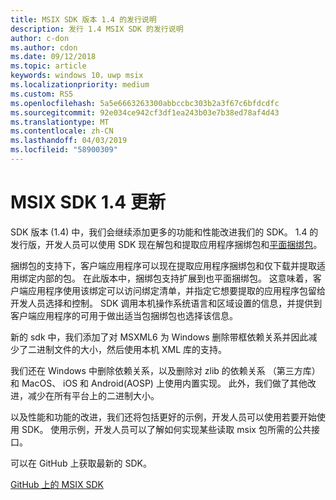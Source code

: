```yaml
---
title: MSIX SDK 版本 1.4 的发行说明
description: 发行 1.4 MSIX SDK 的发行说明
author: c-don
ms.author: cdon
ms.date: 09/12/2018
ms.topic: article
keywords: windows 10，uwp msix
ms.localizationpriority: medium
ms.custom: RS5
ms.openlocfilehash: 5a5e6663263300abbccbc303b2a3f67c6bfdcdfc
ms.sourcegitcommit: 92e034ce942cf3df1ea243b03e7b38ed78af4d43
ms.translationtype: MT
ms.contentlocale: zh-CN
ms.lasthandoff: 04/03/2019
ms.locfileid: "58900309"
---
```

# <a name="msix-sdk-14-update"></a>MSIX SDK 1.4 更新

SDK 版本 (1.4) 中，我们会继续添加更多的功能和性能改进我们的 SDK。  1.4 的发行版，开发人员可以使用 SDK 现在解包和提取应用程序捆绑包和[平面捆绑包](https://docs.microsoft.com/en-us/windows/uwp/packaging/flat-bundles?context=/windows/msix/render)。 

捆绑包的支持下，客户端应用程序可以现在提取应用程序捆绑包和仅下载并提取适用绑定内部的包。 在此版本中，捆绑包支持扩展到也平面捆绑包。 这意味着，客户端应用程序使用该绑定可以访问绑定清单，并指定它想要提取的应用程序包留给开发人员选择和控制。 SDK 调用本机操作系统语言和区域设置的信息，并提供到客户端应用程序的可用于做出适当包捆绑包也选择该信息。

新的 sdk 中，我们添加了对 MSXML6 为 Windows 删除带框依赖关系并因此减少了二进制文件的大小，然后使用本机 XML 库的支持。 

我们还在 Windows 中删除依赖关系，以及删除对 zlib 的依赖关系 （第三方库） 和 MacOS、 iOS 和 Android(AOSP) 上使用内置实现。  此外，我们做了其他改进，减少在所有平台上的二进制大小。 

以及性能和功能的改进，我们还将包括更好的示例，开发人员可以使用若要开始使用 SDK。 使用示例，开发人员可以了解如何实现某些读取 msix 包所需的公共接口。 

可以在 GitHub 上获取最新的 SDK。 

<div class="nextstepaction"><p><a class="x-hidden-focus" href="https://github.com/Microsoft/msix-packaging/tree/release_v1.4" data-linktype="external">GitHub 上的 MSIX SDK</a></p></div>

